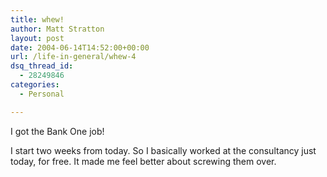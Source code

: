 ```yaml
---
title: whew!
author: Matt Stratton
layout: post
date: 2004-06-14T14:52:00+00:00
url: /life-in-general/whew-4
dsq_thread_id:
  - 28249846
categories:
  - Personal

---
```

I got the Bank One job!

I start two weeks from today. So I basically worked at the consultancy just today, for free. It made me feel better about screwing them over.